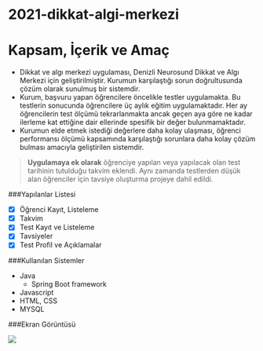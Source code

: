 # 2021-dikkat-algi-merkezi

# Kapsam, İçerik ve Amaç

- Dikkat ve algı merkezi uygulaması, Denizli Neurosund Dikkat ve Algı Merkezi için geliştirilmiştir. Kurumun karşılaştığı sorun doğrultusunda çözüm olarak sunulmuş bir sistemdir.
- Kurum, başvuru yapan öğrencilere öncelikle testler uygulamakta. Bu testlerin sonucunda öğrencilere üç aylık eğitim uygulamaktadır. Her ay öğrencilerin test ölçümü tekrarlanmakta ancak geçen aya göre ne kadar ilerleme kat ettiğine dair ellerinde spesifik bir değer bulunmamaktadır.
- Kurumun elde etmek istediği değerlere daha kolay ulaşması, öğrenci performansı ölçümü kapsamında karşılaştığı sorunlara daha kolay çözüm bulması amacıyla geliştirilen sistemdir.

> **Uygulamaya ek olarak** öğrenciye yapılan veya yapılacak olan test tarihinin tutulduğu takvim eklendi.  Aynı zamanda testlerden düşük alan öğrenciler için tavsiye oluşturma projeye dahil edildi.

###Yapılanlar Listesi

- [x] Öğrenci Kayıt, Listeleme
- [x] Takvim
- [x] Test Kayıt ve Listeleme
- [x] Tavsiyeler
- [x] Test Profil ve Açıklamalar

###Kullanılan Sistemler
                

+ Java
    + Spring Boot framework
+ Javascript
+ HTML, CSS
+ MYSQL


###Ekran Görüntüsü

![](https://github.com/pauybs/2021-dikkat-algi-merkezi/)